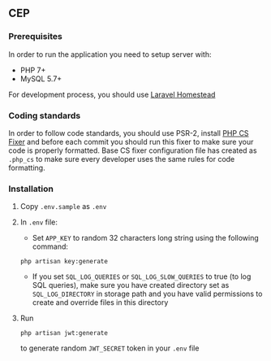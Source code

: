 ## CEP

### Prerequisites

In order to run the application you need to setup server with:

- PHP 7+
- MySQL 5.7+

For development process, you should use [Laravel Homestead](https://laravel.com/docs/5.2/homestead)

### Coding standards

In order to follow code standards, you should use PSR-2, install [PHP CS Fixer](https://github.com/FriendsOfPHP/PHP-CS-Fixer) and before each commit you should run this fixer to make sure your code is properly formatted. Base CS fixer configuration file has created as `.php_cs` to make sure every developer uses the same rules for code formatting.   


### Installation

1. Copy `.env.sample` as `.env`

2. In `.env` file:

    - Set `APP_KEY` to random 32 characters long string using the following command:
    
    ```
    php artisan key:generate
    ```
    
    - If you set `SQL_LOG_QUERIES` or `SQL_LOG_SLOW_QUERIES` to true (to log SQL queries), make sure you have created directory set as `SQL_LOG_DIRECTORY` in storage path and you have valid permissions to create and override files in this directory    

3. Run    

    ```
    php artisan jwt:generate
    ```
    
    to generate random `JWT_SECRET` token in your `.env` file

